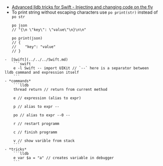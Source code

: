 - [Advanced lldb tricks for Swift - Injecting and changing code on the fly](https://swiftrocks.com/using-lldb-manually-xcode-console-tricks)
- To print string without escaping characters use `po print(str)` instead of `po str`
	```
	po json
	// "{\n \"key\": \"value\"\n}\n\n"

	po print(json)
	// { 
	//    "key": "value"
	// }
	```
```
-  [Swift](../../../Swift.md) 
	```swift
	e -l Swift -- import UIKit // `--` here is a separator between lldb command and expression itself
	```
- *commands*
	```lldb
	thread return // return from current method 

	e // expression (alias to expr)

	p // alias to expr --

	po // alias to expr --0 --

	r // restart programm

	c // finish programm

	v // show varible from stack
	```
- *tricks*
	```lldb
	e var $a = "a" // creates variable in debugger
	```